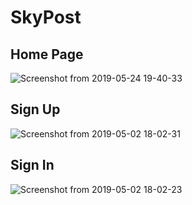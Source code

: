 # SkyPost

## Home Page
![Screenshot from 2019-05-24 19-40-33](https://user-images.githubusercontent.com/42894828/58451981-45732500-8133-11e9-8ddd-8311c2868e62.png)

## Sign Up
![Screenshot from 2019-05-02 18-02-31](https://user-images.githubusercontent.com/42894828/58452332-97687a80-8134-11e9-8927-1672aac894e6.png)

## Sign In
![Screenshot from 2019-05-02 18-02-23](https://user-images.githubusercontent.com/42894828/58452402-deef0680-8134-11e9-92d2-38569ae0e4c2.png)


